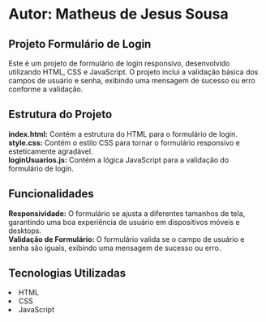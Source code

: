 <h1>Autor: Matheus de Jesus Sousa</h1>
<h2>Projeto Formulário de Login</h2>
Este é um projeto de formulário de login responsivo, desenvolvido utilizando HTML, CSS e JavaScript. O projeto inclui a validação básica dos campos de usuário e senha, exibindo uma mensagem de sucesso ou erro conforme a validação.

<h2>Estrutura do Projeto</h2>
<strong>index.html:</strong> Contém a estrutura do HTML para o formulário de login.</br>
<strong>style.css:</strong> Contém o estilo CSS para tornar o formulário responsivo e esteticamente agradável.</br>
<strong>loginUsuarios.js:</strong> Contém a lógica JavaScript para a validação do formulário de login.
<h2>Funcionalidades</h2>
<strong>Responsividade:</strong> O formulário se ajusta a diferentes tamanhos de tela, garantindo uma boa experiência de usuário em dispositivos móveis e desktops.</br>
<strong>Validação de Formulário:</strong> O formulário valida se o campo de usuário e senha são iguais, exibindo uma mensagem de sucesso ou erro.
<h2>Tecnologias Utilizadas</h2>
<li>HTML</br></li>
<li>CSS</br></li>
<li>JavaScript</li>
